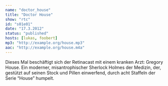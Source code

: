 ```yaml
---
name: "doctor_house"
title: "Doctor House"
show: "rtc"
id: "s01e01"
date: "17.3.2012"
status: "published"
hosts: [lukas, foobert]
mp3: "http://example.org/house.mp3"
aac: "http://example.org/house.m4a"
---
```

Dieses Mal beschäftigt sich der Retinacast mit einem kranken Arzt: Gregory House. Ein moderner, misantrophischer Sherlock Holmes der Medizin, der, gestützt auf seinen Stock und Pillen einwerfend, durch acht Staffeln der Serie “House” humpelt.
